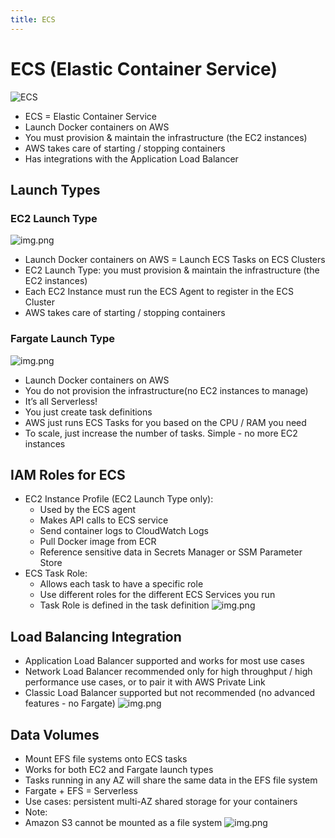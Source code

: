```yaml
---
title: ECS
---
```


# ECS (Elastic Container Service)
![ECS](./ECS.png)
- ECS = Elastic Container Service
- Launch Docker containers on AWS
- You must provision & maintain the infrastructure (the EC2 instances)
- AWS takes care of starting / stopping containers
- Has integrations with the Application Load Balancer

## Launch Types
### EC2 Launch Type
![img.png](EC2-launch-type.png)
- Launch Docker containers on AWS = Launch ECS Tasks on ECS Clusters
- EC2 Launch Type: you must provision & maintain the infrastructure (the EC2 instances)
- Each EC2 Instance must run the ECS Agent to register in the ECS Cluster
- AWS takes care of starting / stopping containers

### Fargate Launch Type
![img.png](Fargate-lunch-type.png)
- Launch Docker containers on AWS
- You do not provision the infrastructure(no EC2 instances to manage)
- It’s all Serverless!
- You just create task definitions
- AWS just runs ECS Tasks for you based on the CPU / RAM you need
- To scale, just increase the number of tasks. Simple - no more EC2 instances

## IAM Roles for ECS
- EC2 Instance Profile (EC2 Launch Type only):
    - Used by the ECS agent
    - Makes API calls to ECS service
    - Send container logs to CloudWatch Logs
    - Pull Docker image from ECR
    - Reference sensitive data in Secrets Manager or SSM Parameter Store
- ECS Task Role:
    - Allows each task to have a specific role
    - Use different roles for the different ECS Services you run
    - Task Role is defined in the task definition
![img.png](IAM-ECS.png)

## Load Balancing Integration
- Application Load Balancer supported and works for most use cases
- Network Load Balancer recommended only for high throughput / high performance use cases, or to pair it with AWS Private Link
- Classic Load Balancer supported but not recommended (no advanced features - no Fargate)
![img.png](ALB-ECS.png)


## Data Volumes
- Mount EFS file systems onto ECS tasks
- Works for both EC2 and Fargate launch types
- Tasks running in any AZ will share the same data in the EFS file system
- Fargate + EFS = Serverless
- Use cases: persistent multi-AZ shared storage for your containers
- Note:
- Amazon S3 cannot be mounted as a file system
![img.png](EFS-ECS.png)




